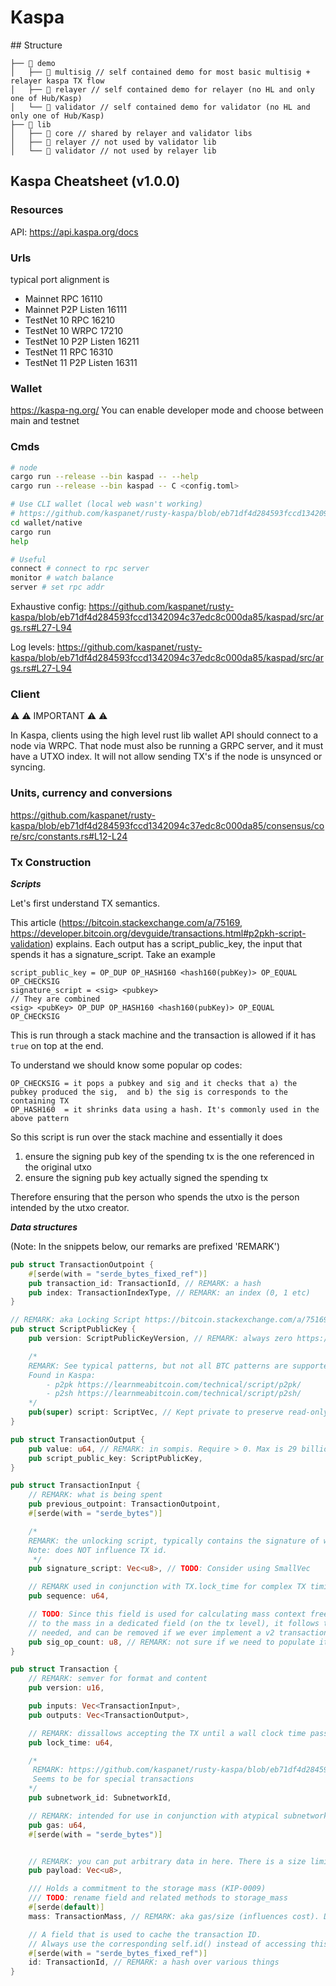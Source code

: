 # Kaspa

## Structure

```
├──  demo
│   ├──  multisig // self contained demo for most basic multisig + relayer kaspa TX flow
│   ├──  relayer // self contained demo for relayer (no HL and only one of Hub/Kasp)
│   └──  validator // self contained demo for validator (no HL and only one of Hub/Kasp)
├──  lib
│   ├──  core // shared by relayer and validator libs
│   ├──  relayer // not used by validator lib
│   └──  validator // not used by relayer lib
```

## Kaspa Cheatsheet (v1.0.0)

### Resources

API: https://api.kaspa.org/docs

### Urls

typical port alignment is

- Mainnet RPC 16110
- Mainnet P2P Listen 16111
- TestNet 10 RPC 16210
- TestNet 10 WRPC 17210
- TestNet 10 P2P Listen 16211
- TestNet 11 RPC 16310
- TestNet 11 P2P Listen 16311

### Wallet

https://kaspa-ng.org/ You can enable developer mode and choose between main and testnet

### Cmds

```bash
# node
cargo run --release --bin kaspad -- --help
cargo run --release --bin kaspad -- C <config.toml>

# Use CLI wallet (local web wasn't working)
# https://github.com/kaspanet/rusty-kaspa/blob/eb71df4d284593fccd1342094c37edc8c000da85/wallet/README.md#L23
cd wallet/native
cargo run
help

# Useful
connect # connect to rpc server
monitor # watch balance
server # set rpc addr
```

Exhaustive config: https://github.com/kaspanet/rusty-kaspa/blob/eb71df4d284593fccd1342094c37edc8c000da85/kaspad/src/args.rs#L27-L94

Log levels: https://github.com/kaspanet/rusty-kaspa/blob/eb71df4d284593fccd1342094c37edc8c000da85/kaspad/src/args.rs#L27-L94

### Client

⚠️ ⚠️ IMPORTANT ⚠️ ⚠️

In Kaspa, clients using the high level rust lib wallet API should connect to a node via WRPC. That node must also be running a GRPC server, and it must have a UTXO index. It will not allow sending TX's if the node is unsynced or syncing.

### Units, currency and conversions

https://github.com/kaspanet/rusty-kaspa/blob/eb71df4d284593fccd1342094c37edc8c000da85/consensus/core/src/constants.rs#L12-L24

### Tx Construction

**_Scripts_**

Let's first understand TX semantics.

This article (https://bitcoin.stackexchange.com/a/75169, https://developer.bitcoin.org/devguide/transactions.html#p2pkh-script-validation) explains. Each output has a script_public_key, the input that spends it has a signature_script. Take an example

```
script_public_key = OP_DUP OP_HASH160 <hash160(pubKey)> OP_EQUAL OP_CHECKSIG
signature_script = <sig> <pubkey>
// They are combined
<sig> <pubKey> OP_DUP OP_HASH160 <hash160(pubKey)> OP_EQUAL OP_CHECKSIG
```

This is run through a stack machine and the transaction is allowed if it has `true` on top at the end.

To understand we should know some popular op codes:

```
OP_CHECKSIG = it pops a pubkey and sig and it checks that a) the pubkey produced the sig,  and b) the sig is corresponds to the containing TX
OP_HASH160	= it shrinks data using a hash. It's commonly used in the above pattern
```

So this script is run over the stack machine and essentially it does

1. ensure the signing pub key of the spending tx is the one referenced in the original utxo
2. ensure the signing pub key actually signed the spending tx

Therefore ensuring that the person who spends the utxo is the person intended by the utxo creator.

**_Data structures_**

(Note: In the snippets below, our remarks are prefixed 'REMARK')

```rust
pub struct TransactionOutpoint {
    #[serde(with = "serde_bytes_fixed_ref")]
    pub transaction_id: TransactionId, // REMARK: a hash
    pub index: TransactionIndexType, // REMARK: an index (0, 1 etc)
}

// REMARK: aka Locking Script https://bitcoin.stackexchange.com/a/75169
pub struct ScriptPublicKey {
    pub version: ScriptPublicKeyVersion, // REMARK: always zero https://github.com/kaspanet/rusty-kaspa/blob/eb71df4d284593fccd1342094c37edc8c000da85/crypto/txscript/src/script_class.rs#L96-L98

    /*
    REMARK: See typical patterns, but not all BTC patterns are supported on Kaspa
    Found in Kaspa:
        - p2pk https://learnmeabitcoin.com/technical/script/p2pk/
        - p2sh https://learnmeabitcoin.com/technical/script/p2sh/
    */
    pub(super) script: ScriptVec, // Kept private to preserve read-only semantics (REMARK: ??)
}

pub struct TransactionOutput {
    pub value: u64, // REMARK: in sompis. Require > 0. Max is 29 billion KAS
    pub script_public_key: ScriptPublicKey,
}

pub struct TransactionInput {
    // REMARK: what is being spent
    pub previous_outpoint: TransactionOutpoint,
    #[serde(with = "serde_bytes")]

    /*
    REMARK: the unlocking script, typically contains the signature of whoever has the relevant pub key specified by the locking script.
    Note: does NOT influence TX id.
     */
    pub signature_script: Vec<u8>, // TODO: Consider using SmallVec

    // REMARK used in conjunction with TX.lock_time for complex TX timing tricks. Out of scope.
    pub sequence: u64,

    // TODO: Since this field is used for calculating mass context free, and we already commit
    // to the mass in a dedicated field (on the tx level), it follows that this field is no longer
    // needed, and can be removed if we ever implement a v2 transaction
    pub sig_op_count: u8, // REMARK: not sure if we need to populate it
}

pub struct Transaction {
    // REMARK: semver for format and content
    pub version: u16,

    pub inputs: Vec<TransactionInput>,
    pub outputs: Vec<TransactionOutput>,

    // REMARK: dissallows accepting the TX until a wall clock time passes. Out of scope.
    pub lock_time: u64,

    /*
     REMARK: https://github.com/kaspanet/rusty-kaspa/blob/eb71df4d284593fccd1342094c37edc8c000da85/consensus/core/src/subnets.rs#L130-L137
     Seems to be for special transactions
    */
    pub subnetwork_id: SubnetworkId,

    // REMARK: intended for use in conjunction with atypical subnetworks. Usually zero. https://github.com/kaspanet/rusty-kaspa/blob/eb71df4d284593fccd1342094c37edc8c000da85/consensus/src/processes/transaction_validator/tx_validation_in_isolation.rs#L126
    pub gas: u64,
    #[serde(with = "serde_bytes")]


    // REMARK: you can put arbitrary data in here. There is a size limit
    pub payload: Vec<u8>,

    /// Holds a commitment to the storage mass (KIP-0009)
    /// TODO: rename field and related methods to storage_mass
    #[serde(default)]
    mass: TransactionMass, // REMARK: aka gas/size (influences cost). Does NOT impact TX id.

    // A field that is used to cache the transaction ID.
    // Always use the corresponding self.id() instead of accessing this field directly
    #[serde(with = "serde_bytes_fixed_ref")]
    id: TransactionId, // REMARK: a hash over various things
}

```
